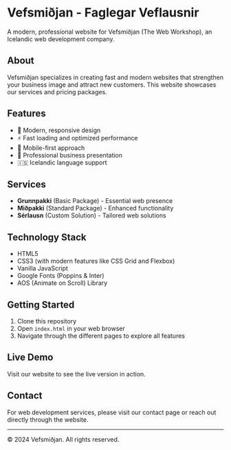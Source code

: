 # Vefsmiðjan - Faglegar Veflausnir

A modern, professional website for Vefsmiðjan (The Web Workshop), an Icelandic web development company.

## About

Vefsmiðjan specializes in creating fast and modern websites that strengthen your business image and attract new customers. This website showcases our services and pricing packages.

## Features

- 🎨 Modern, responsive design
- ⚡ Fast loading and optimized performance
- 📱 Mobile-first approach
- 🎯 Professional business presentation
- 🇮🇸 Icelandic language support

## Services

- **Grunnpakki** (Basic Package) - Essential web presence
- **Miðpakki** (Standard Package) - Enhanced functionality  
- **Sérlausn** (Custom Solution) - Tailored web solutions

## Technology Stack

- HTML5
- CSS3 (with modern features like CSS Grid and Flexbox)
- Vanilla JavaScript
- Google Fonts (Poppins & Inter)
- AOS (Animate on Scroll) Library

## Getting Started

1. Clone this repository
2. Open `index.html` in your web browser
3. Navigate through the different pages to explore all features

## Live Demo

Visit our website to see the live version in action.

## Contact

For web development services, please visit our contact page or reach out directly through the website.

---

© 2024 Vefsmiðjan. All rights reserved. 